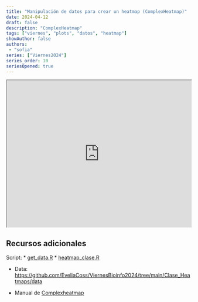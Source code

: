 ```yaml
---
title: "Manipulación de datos para crear un heatmap (ComplexHeatmap)"
date: 2024-04-12
draft: false
description: "ComplexHeatmap"
tags: ["viernes", "plots", "datos", "heatmap"]
showAuthor: false
authors:
 - "sofia"
series: ["Viernes2024"]
series_order: 10
seriesOpened: true
---
```


<iframe src="https://drive.google.com/file/d/1zqvo38VxFaxdfYdxqfESv4C0PwN8X_Pd/preview" width="100%" height="400" allow="autoplay" allowfullscreen="true">

</iframe>

## Recursos adicionales

Script:
\* [get_data.R](https://github.com/EveliaCoss/ViernesBioinfo2024/blob/main/Clase_Heatmaps/get_data.R)
\* [heatmap_clase.R](https://github.com/EveliaCoss/ViernesBioinfo2024/blob/main/Clase_Heatmaps/heatmap_clase.R)

-   Data: <https://github.com/EveliaCoss/ViernesBioinfo2024/tree/main/Clase_Heatmaps/data>

-   Manual de [Complexheatmap](https://jokergoo.github.io/ComplexHeatmap-reference/book/index.html)
